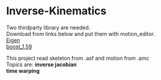# Inverse-Kinematics
  
Two thirdparty library are needed.  
Download from links below and put them with motion_editor.  
[Eigen](https://github.com/libigl/eigen)  
[boost_1.59](https://www.boost.org/users/history/version_1_59_0.html)  
  
This project read skeleton from .asf and motion from .amc  
Topics are:
**inverse jacobian**  
**time warping**  

